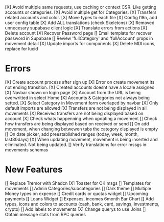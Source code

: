 [X] Avoid multiple same requests, use caching or context CSR. Like getting accounts or categories.
[X] Avoid multiple get for Categories.
[X] Transfers related accounts and color.
[X] Move types to each file
[X] Config I18n, add user config table
[X] Add ALL translations (check Skeletons)
[X] Removed unnecesary supabase client logic
[X] Translate errors from actions
[X] Delete account
[X] Recover Password page
[] Email template for recover password in Supabase
[] Review 'fullCategory' and 'fullAccount' props in movement detail
[X] Update imports for components
[X] Delete MDI icons, replace for lucid

# Errors

[X] Create account process after sign up
[X] Error on create movement its not ending transition.
[X] Created accounts doesnt have a locale assigned
[X] Navbar shown on login page
[X] Account from the URL is being overwritted in select Home
[X] Accounts & Categories not always being setted.
[X] Select Category in Movement form overlaped by navbar
[X] Only default imports are allowed
[X] Transfers are not being displayed in all movements
[X] Received transfers are not being displayed based on account
[X] Check whats happenning when updating a movement
[] Check how transfers are being displayed based on received or send
[] On add movement, when changing betwewen tabs the category displayed is empty
[] On date picker, add preestablished ranges (today, week, month, last30days)
[X] When updating movement, movement is being inserted and eliminated. Not being updated.
[] Verify translations for error mssgs in movements schemas

# New Features

[] Replace Tremor with Shadcn
[X] Toaster for OK msgs
[] Templates for movements
[] Admin Categories/subcategories
[] Dark theme
[] Multiple Money types on expense
[] Credit cards or quotas widget
[] Upcoming payments
[] Loans Widget
[] Expenses, incomes 6month Bar Chart
[] Add types, icons and colors to accounts (cash, bank, card, savings, investments, crypto)
[] Add labels to movements
[X] Change querys to use Joins
[] Obtain message stats from RPC queries
